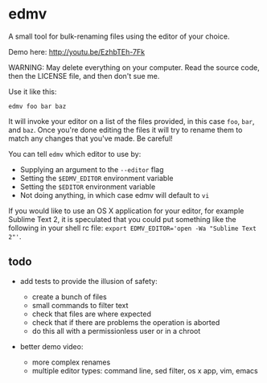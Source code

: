 edmv
====

A small tool for bulk-renaming files using the editor of your choice.

Demo here: http://youtu.be/EzhbTEh-7Fk

WARNING: May delete everything on your computer. Read the source code, then the LICENSE file, and then don't sue me.

Use it like this:

`edmv foo bar baz`

It will invoke your editor on a list of the files provided, in this case `foo`, `bar`, and `baz`. Once you're done editing the files it will try to rename them to match any changes that you've made. Be careful!

You can tell `edmv` which editor to use by:
- Supplying an argument to the `--editor` flag
- Setting the `$EDMV_EDITOR` environment variable
- Setting the `$EDITOR` environment variable
- Not doing anything, in which case edmv will default to `vi`

If you would like to use an OS X application for your editor, for example Sublime Text 2, it is speculated that you could put something like the following in your shell rc file: `export EDMV_EDITOR='open -Wa "Sublime Text 2"'`.

todo
----

* add tests to provide the illusion of safety:
  - create a bunch of files
  - small commands to filter text
  - check that files are where expected
  - check that if there are problems the operation is aborted
  - do this all with a permissionless user or in a chroot

* better demo video:
  - more complex renames
  - multiple editor types: command line, sed filter, os x app, vim, emacs
